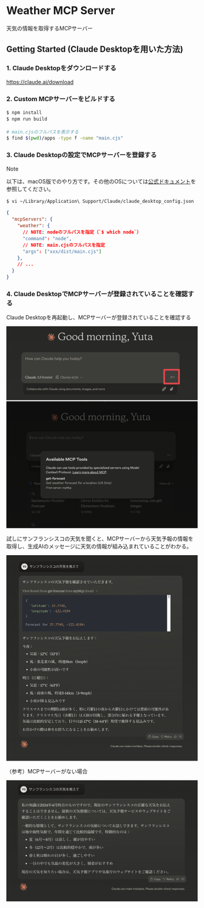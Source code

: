 # Weather MCP Server

天気の情報を取得するMCPサーバー

## Getting Started (Claude Desktopを用いた方法)

### 1. Claude Desktopをダウンロードする

https://claude.ai/download

### 2. Custom MCPサーバーをビルドする

```sh
$ npm install
$ npm run build

# main.cjsのフルパスを表示する
$ find $(pwd)/apps -type f -name "main.cjs"
```

### 3. Claude Desktopの設定でMCPサーバーを登録する

> [!NOTE]
> 以下は、macOS版でのやり方です。その他のOSについては[公式ドキュメント](https://modelcontextprotocol.io/quickstart/server#:~:text=Testing%20your%20server%20with%20Claude%20for%20Desktop)を参照してください。

```sh
$ vi ~/Library/Application\ Support/Claude/claude_desktop_config.json
```

```json
{
  "mcpServers": {
    "weather": {
      // NOTE: nodeのフルパスを指定（`$ which node`）
      "command": "node",
      // NOTE: main.cjsのフルパスを指定
      "args": ["xxx/dist/main.cjs"]
    },
    // ...
  }
}
```

### 4. Claude DesktopでMCPサーバーが登録されていることを確認する

Claude Desktopを再起動し、MCPサーバーが登録されていることを確認する

![](./images/mcp-server-setting.png)
![](./images/mcp-server-setting2.png)

試しにサンフランシスコの天気を聞くと、MCPサーバーから天気予報の情報を取得し、生成AIのメッセージに天気の情報が組み込まれていることがわかる。

![](./images/get-forecast.png)

（参考）MCPサーバーがない場合

![](./images/none-mcp-server.png)
